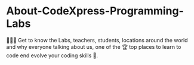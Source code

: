 # About-CodeXpress-Programming-Labs
👩🏽‍🏫 Get to know the Labs, teachers, students, locations around the world and why everyone talking about us, one of the 🏆 top places to learn to code end evolve your coding skills 🤯.
